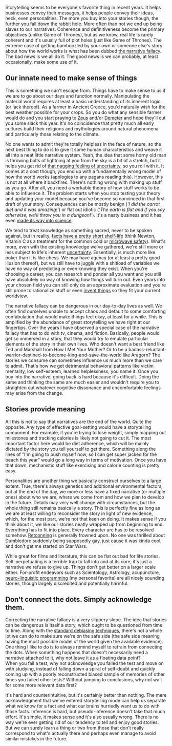 
Storytelling seems to be everyone's favorite thing in recent years. It helps businesses convey their messages, it helps people convey their ideas, heck, even personalities. The more you buy into your stories though, the further you fall down the rabbit hole. More often than not we end up being slaves to our narratives. Coherence and definitiveness become the primary objectives (unlike Game of Thrones), but as we know, real life is rarely coherent and it's usually full of plot holes (just like Game of Thrones). The extreme case of getting bamboozled by your own or someone else's story about how the world works is what has been dubbed [the narrative fallacy](https://wiki.lesswrong.com/wiki/Narrative_fallacy).  The bad news is we all do it. The good news is we can probably, at least occasionally, make some use of it.


## Our innate need to make sense of things


This is something we can't escape from. Things have to make sense to us if we are to go about our days and function normally. Manipulating the material world requires at least a basic understanding of its inherent logic (or lack thereof). As a farmer in Ancient Greece, you'd naturally wish for the best weather possible for your crops. So you do what any sensible farmer would do and you start praying to [Zeus](https://en.wikipedia.org/wiki/Zeus) and/or [Demeter](https://en.wikipedia.org/wiki/Demeter) and hope they'll cut you some slack this year. It's no coincidence that pretty much all early cultures build their religions and mythologies around natural phenomena and particularly those relating to the climate.

No one wants to admit they're totally helpless in the face of nature, so the next best thing to do is to give it some human characteristics and weave it all into a neat little narrative system. Yeah, the idea that some horny old man is throwing bolts of lightning at you from the sky is a bit of a stretch, but it helps you get rid of [that nagging feeling of uncertainty](https://en.wikipedia.org/wiki/Cognitive_dissonance), so you roll with it. It comes at a cost though, you end up with a fundamentally wrong model of how the world works (apologies to any pagans reading this). However, this is not at all where it backfires. There's nothing wrong with making up stuff as you go. After all, you need a workable theory of how stuff works to be able to influence it. The problem starts when you stop testing your theory and updating your model because you've become so convinced in that first draft of your story. Consequences can be mostly benign (*'I did the carrot diet and it was amazing!'*) or flat out idiotic (*'The earth is flat and if you say otherwise, we'll throw you in a dungeon!'*). It's a nasty business and it has even [made its way into science](https://en.wikipedia.org/wiki/Publication_bias).

We tend to treat knowledge as something sacred, never to be spoken against, but in reality, [facts have a pretty short shelf-life](https://www.amazon.com/Half-Life-Facts-Everything-Know-Expiration/dp/159184651X) (think Newton, Vitamin C as a treatment for the common cold or [microwave safety](https://www.who.int/peh-emf/publications/facts/info_microwaves/en/)). What's more, even with the existing knowledge we've gathered, we're still more or less subject to life's inherent [uncertainty](https://en.wikipedia.org/wiki/Uncertainty). Essentially, is much more like poker than it is like chess. We may have agency (or at least a pretty good illusion thereof), but we still have to juggle with a shitload of variables we have no way of predicting or even knowing they exist. When you're choosing a career, you can research and ponder all you want and you still have absolutely no way of knowing how things will turn out. Even years into your chosen field you can still only do an approximate evaluation and you're still prone to rationalize stuff or even [invent things](https://en.wikipedia.org/wiki/False_memory) so they fit your current worldview.

The narrative fallacy can be dangerous in our day-to-day lives as well. We often find ourselves unable to accept chaos and default to some comforting confabulation that would make things feel okay, at least for a while. This is amplified by the abundance of great storytelling we have right at our fingertips. Over the years I have observed a special case of the narrative fallacy that has to do with tv, cinema, and fiction. Basically, people would get so immersed in a story, that they would try to emulate particular elements of the story in their own lives. Who doesn't want a best friend like Ted and Marshall from How I Met Your Mother? Or to be a badass-reluctant-warrior-destined-to-become-king-and-save-the-world like Aragorn? The stories we consume can sometimes influence us much more than we care to admit. That's how we get detrimental behavioral patterns like victim mentality,  low self-esteem, learned helplessness, you name it. Once you buy into the narrative, going back is hard because it's difficult. Doing the same and thinking the same are much easier and wouldn't require you to straighten out whatever cognitive dissonance and uncomfortable feelings may arise from the change.


## Stories provide meaning


All this is not to say that narratives are the end of the world. Quite the opposite. Any type of effective goal-setting would have a storytelling component. For example, if you're trying to lose weight, simply mapping out milestones and tracking calories is likely not going to cut it. The most important factor here would be diet adherence, which will be mainly dictated by the story you tell yourself to get there. Something along the lines of "I'm going to push myself now, so I can get super jacked for the beach this year" would go a long way in terms of motivation. Once you have that down, mechanistic stuff like exercising and calorie counting is pretty easy.

Personalities are another thing we basically construct ourselves to a large extent. True, there's always genetics and additional environmental factors, but at the end of the day, we more or less have a fixed narrative (or multiple ones) about who we are, where we come from and how we plan to develop in the future. Details may very well change with circumstances, but the whole thing still remains basically a story. This is perfectly fine as long as we are at least willing to reconsider the story in light of new evidence, which, for the most part, we're not that keen on doing. It makes sense if you think about it, we like our stories neatly wrapped up from beginning to end. Everything has to fit into place. Every character arc has to be resolved somehow. [Retconning](https://en.wikipedia.org/wiki/Retroactive_continuity) is generally frowned upon. No one was thrilled about Dumbledore suddenly being supposedly gay, just cause it was kinda cool, and don't get me started on Star Wars.

While great for films and literature, this can be flat out bad for life stories. Self-perpetuating is a terrible trap to fall into and at its core, it's just a narrative we refuse to give up. Things don't get better on a larger scale either. For-profit endeavors such as Scientology, Astrology, acupuncture, [neuro-linguistic programming](https://en.wikipedia.org/wiki/Neuro-linguistic_programming) (my personal favorite) are all nicely sounding stories, though largely discredited and potentially harmful.

## Don't connect the dots. Simply acknowledge them.
Correcting the narrative fallacy is a very slippery slope. The idea that stories can be dangerous is itself a story, which ought to be questioned from time to time. Along with the [standard debiasing techniques](https://en.wikipedia.org/wiki/Debiasing), there's not a whole lot we can do to make sure we're on the safe side (the safe side meaning having the most possible model of the world given the available evidence).  One thing I like to do is to always remind myself to refrain from connecting the dots. When something happens that doesn't necessarily need a narrative attached to it, why not leave it as a floating data point?\
When you fail a test, why not acknowledge you failed the test and move on with studying, instead of falling down a spiral of self-doubt and quickly coming up with a poorly reconstructed biased sample of memories of other times you failed other tests? Without jumping to conclusions, why not wait for some more relevant data first?

It's hard and counterintuitive, but it's certainly better than nothing. The mere acknowledgment that we've entered storytelling mode can help us separate what we know for a fact and what our brains hurriedly want us to do with those facts. Inference is hard, but pseudo-inference doesn't take that much effort. It's simple, it makes sense and it's also usually wrong. There is no way we're ever getting rid of our tendency to tell and enjoy good stories. But we can surely learn a thing or two from those that don't really correspond to what's actually there and perhaps even manage to avoid similar mistakes in the future.
